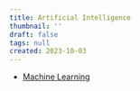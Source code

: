 ```yaml
---
title: Artificial Intelligence
thumbnail: ''
draft: false
tags: null
created: 2023-10-03
---
```


* [Machine Learning](Machine%20Learning.md)
